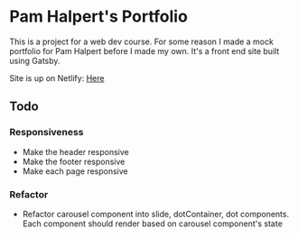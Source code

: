 # Pam Halpert's Portfolio

This is a project for a web dev course. For some reason I made a mock portfolio for Pam Halpert before I made my own. It's a front end site built using Gatsby.

Site is up on Netlify: [Here](https://pamhalpert.netlify.com "Pam Halpert Portfolio")

## Todo
### Responsiveness
  * Make the header responsive
  * Make the footer responsive
  * Make each page responsive
### Refactor
  * Refactor carousel component into slide, dotContainer, dot components. Each component should render based on carousel component's state

